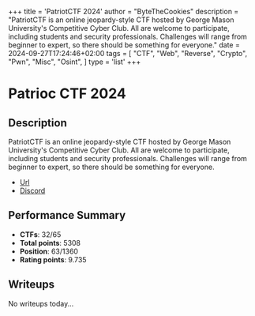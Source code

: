 +++
title = 'PatriotCTF 2024'
author = "ByteTheCookies"
description = "PatriotCTF is an online jeopardy-style CTF hosted by George Mason University's Competitive Cyber Club. All are welcome to participate, including students and security professionals. Challenges will range from beginner to expert, so there should be something for everyone."
date = 2024-09-27T17:24:46+02:00
tags = [
    "CTF",
    "Web",
    "Reverse",
    "Crypto",
    "Pwn",
    "Misc",
    "Osint",
]
type = 'list'
+++

# Patrioc CTF 2024

## Description

PatriotCTF is an online jeopardy-style CTF hosted by George Mason University's Competitive Cyber Club. All are welcome to participate, including students and security professionals. Challenges will range from beginner to expert, so there should be something for everyone.

- [Url](https://competitivecyber.club/patriotctf/)
- [Discord](<[discord_link](https://discord.gg/Z8pA43vQcW)>)

## Performance Summary

- **CTFs**: 32/65
- **Total points**: 5308
- **Position**: 63/1360
- **Rating points**: 9.735

## Writeups

No writeups today...
